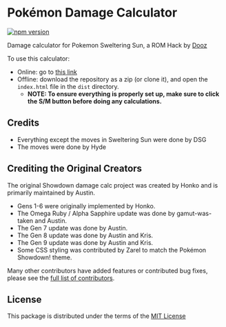 # Pokémon Damage Calculator

[![npm version](https://img.shields.io/npm/v/@smogon/calc.svg)](https://www.npmjs.com/package/@smogon/calc)&nbsp;

Damage calculator for Pokemon Sweltering Sun, a ROM Hack by [Dooz](https://www.youtube.com/@doozsromhacks)

To use this calculator:
* Online: go to [this link](https://darkshinygiratina.github.io/Sweltering-Sun-Damage-Calc/dist/index.html?gen=7)
* Offline: download the repository as a zip (or clone it), and open the `index.html` file in the `dist` directory.
    * **NOTE: To ensure everything is properly set up, make sure to click the S/M button before doing any calculations.**




## Credits
- Everything except the moves in Sweltering Sun were done by DSG
- The moves were done by Hyde

## Crediting the Original Creators
The original Showdown damage calc project was created by Honko and is primarily maintained by Austin.

- Gens 1-6 were originally implemented by Honko.
- The Omega Ruby / Alpha Sapphire update was done by gamut-was-taken and Austin.
- The Gen 7 update was done by Austin.
- The Gen 8 update was done by Austin and Kris.
- The Gen 9 update was done by Austin and Kris.
- Some CSS styling was contributed by Zarel to match the Pokémon Showdown! theme.

Many other contributors have added features or contributed bug fixes, please see the
[full list of contributors](https://github.com/DarkShinyGiratina/Sweltering-Sun-Damage-Calc/graphs/contributors).

## License

This package is distributed under the terms of the [MIT License](https://github.com/DarkShinyGiratina/Sweltering-Sun-Damage-Calc/blob/master/LICENSE)
